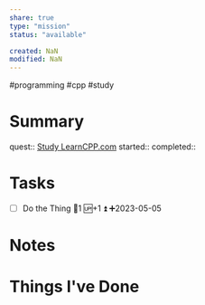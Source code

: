 ```yaml
---
share: true
type: "mission"
status: "available"

created: NaN 
modified: NaN
---
```

 #programming #cpp #study 
# Summary
quest:: [Study LearnCPP.com](./Study%20LearnCPP.com.md)
started:: 
completed::
# Tasks
- [ ] Do the Thing 🥄1 🆙+1 ⏫ ➕2023-05-05
# Notes

# Things I've Done